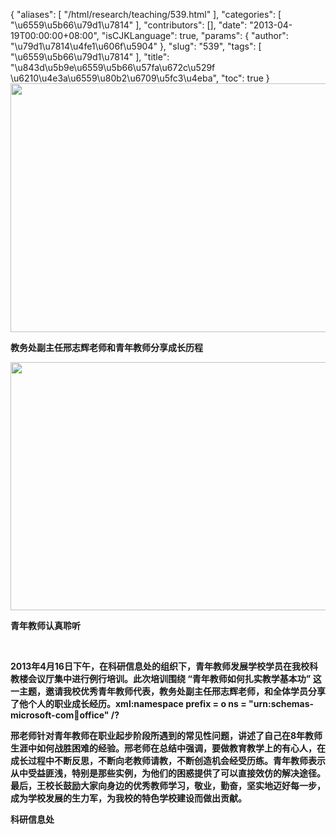 {
    "aliases": [
        "/html/research/teaching/539.html"
    ],
    "categories": [
        "\u6559\u5b66\u79d1\u7814"
    ],
    "contributors": [],
    "date": "2013-04-19T00:00:00+08:00",
    "isCJKLanguage": true,
    "params": {
        "author": "\u79d1\u7814\u4fe1\u606f\u5904"
    },
    "slug": "539",
    "tags": [
        "\u6559\u5b66\u79d1\u7814"
    ],
    "title": "\u843d\u5b9e\u6559\u5b66\u57fa\u672c\u529f \u6210\u4e3a\u6559\u80b2\u6709\u5fc3\u4eba",
    "toc": true
}
**<img
    src="https://cdn.tfls.online/mirror/full/da2a0958e39e4ac2d1e6e89b6586aab2dc7667e4.jpg"
    style="display:block;margin-left:auto;margin-right:auto;"
    decoding="async"
    fetchpriority="auto"
    loading="lazy"
    height="398"
    width="600"
/>**

**教务处副主任邢志辉老师和青年教师分享成长历程**

**<img
    src="https://cdn.tfls.online/mirror/full/5c0dd69983d164b0a44aa7f9457b2add1434e462.jpg"
    style="display:block;margin-left:auto;margin-right:auto;"
    decoding="async"
    fetchpriority="auto"
    loading="lazy"
    height="397"
    width="600"
/>**

**青年教师认真聆听**

 

**2013年4月16日下午，在科研信息处的组织下，青年教师发展学校学员在我校科教楼会议厅集中进行例行培训。此次培训围绕 “青年教师如何扎实教学基本功” 这一主题，邀请我校优秀青年教师代表，教务处副主任邢志辉老师，和全体学员分享了他个人的职业成长经历。xml:namespace prefix = o ns = "urn:schemas-microsoft-com:office:office" /?**

**邢老师针对青年教师在职业起步阶段所遇到的常见性问题，讲述了自己在8年教师生涯中如何战胜困难的经验。邢老师在总结中强调，要做教育教学上的有心人，在成长过程中不断反思，不断向老教师请教，不断创造机会经受历练。青年教师表示从中受益匪浅，特别是那些实例，为他们的困惑提供了可以直接效仿的解决途径。最后，王校长鼓励大家向身边的优秀教师学习，敬业，勤奋，坚实地迈好每一步，成为学校发展的生力军，为我校的特色学校建设而做出贡献。**

**科研信息处**

